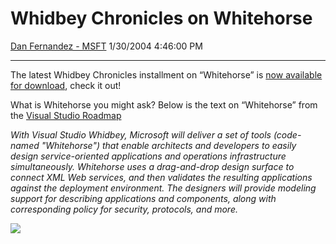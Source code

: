 <div id="page">

# Whidbey Chronicles on Whitehorse

[Dan Fernandez -
MSFT](https://social.msdn.microsoft.com/profile/Dan%20Fernandez%20-%20MSFT)
1/30/2004 4:46:00 PM

-----

<div id="content">

The latest Whidbey Chronicles installment on “Whitehorse” is [now
available for
download](http://www.microsoft.com/downloads/details.aspx?FamilyId=944994B9-81E1-4A99-913F-788C3FE3EF49&displaylang=en),
check it out\! 

What is Whitehorse you might ask? Below is the text on “Whitehorse” from
the [Visual Studio
Roadmap](http://msdn.microsoft.com/vstudio/productinfo/roadmap.aspx)

*With Visual Studio Whidbey, Microsoft will deliver a set of tools
(code-named "Whitehorse") that enable architects and developers to
easily design service-oriented applications and operations
infrastructure simultaneously. Whitehorse uses a drag-and-drop design
surface to connect XML Web services, and then validates the resulting
applications against the deployment environment. The designers will
provide modeling support for describing applications and components,
along with corresponding policy for security, protocols, and
more.*

![](http://msdn.microsoft.com/vstudio/art/roadmap/Fig18_ENT-Distributed-Servi.gif)

</div>

</div>

